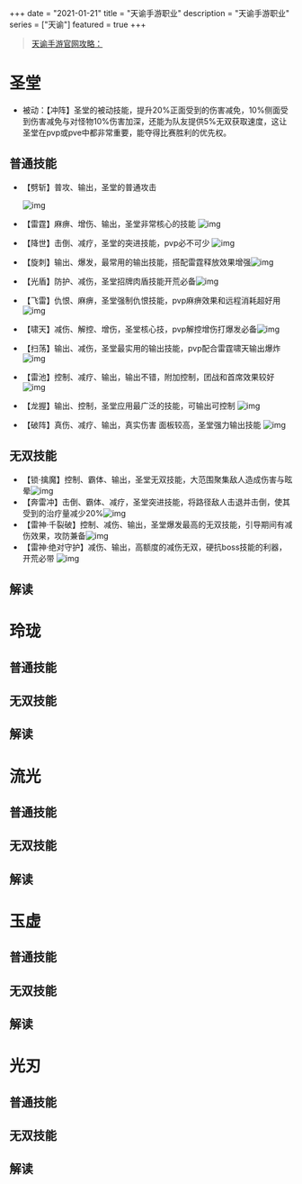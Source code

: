 +++
date = "2021-01-21"
title = "天谕手游职业"
description = "天谕手游职业"
series = ["天谕"]
featured = true
+++
> [天谕手游官网攻略：](https://tym.163.com/index.html) 
# 圣堂
* 被动：【冲阵】圣堂的被动技能，提升20%正面受到的伤害减免，10%侧面受到伤害减免与对怪物10%伤害加深，还能为队友提供5%无双获取速度，这让圣堂在pvp或pve中都非常重要，能夺得比赛胜利的优先权。
## 普通技能
* 【劈斩】普攻、输出，圣堂的普通攻击

   ![img](https://gitee.com/lalalaxiaowifi/pictures/raw/master/image/96b3e557-bb70-468b-b533-06c92a480aa6.png)

* 【雷霆】麻痹、增伤、输出，圣堂非常核心的技能 ![img](https://gitee.com/lalalaxiaowifi/pictures/raw/master/image/11c1ed71-9469-46e9-89cd-ca324c258523.png)

* 【降世】击倒、减疗，圣堂的突进技能，pvp必不可少 ![img](https://gitee.com/lalalaxiaowifi/pictures/raw/master/image/87764476-9418-4900-94c1-2318dba6f931.png)

* 【旋刺】输出、爆发，最常用的输出技能，搭配雷霆释放效果增强![img](https://gitee.com/lalalaxiaowifi/pictures/raw/master/image/f697b98b-9f13-435f-a1f6-2c5a5f1c0678.png)

* 【光盾】防护、减伤，圣堂招牌肉盾技能开荒必备![img](https://gitee.com/lalalaxiaowifi/pictures/raw/master/image/ef0feae9-6613-450c-9ef6-1e9dd02035dd.png)

* 【飞雷】仇恨、麻痹，圣堂强制仇恨技能，pvp麻痹效果和远程消耗超好用![img](https://gitee.com/lalalaxiaowifi/pictures/raw/master/image/8ea9f238-7c3c-439c-a5fb-4ed5ccffdc11.png)

* 【啸天】减伤、解控、增伤，圣堂核心技，pvp解控增伤打爆发必备![img](https://gitee.com/lalalaxiaowifi/pictures/raw/master/image/b03e30c1-6c6f-4ea7-8b75-38fd5ba8a667.png)

* 【扫荡】输出、减伤，圣堂最实用的输出技能，pvp配合雷霆啸天输出爆炸![img](https://gitee.com/lalalaxiaowifi/pictures/raw/master/image/29d01f60-94ca-4e7b-a6f0-752ec3a8450a.png)

* 【雷池】控制、减疗、输出，输出不错，附加控制，团战和首席效果较好![img](https://gitee.com/lalalaxiaowifi/pictures/raw/master/image/6c687225-31dd-45d7-ab24-ac5f974f7573.png)

* 【龙握】输出、控制，圣堂应用最广泛的技能，可输出可控制 ![img](https://gitee.com/lalalaxiaowifi/pictures/raw/master/image/09526d7c-e5b9-4c11-bc2d-f32f50fb2c3c.png)

* 【破阵】真伤、减疗、输出，真实伤害 面板较高，圣堂强力输出技能 ![img](https://gitee.com/lalalaxiaowifi/pictures/raw/master/image/65431962-5ecb-442f-a418-9af0c8159f59.png)
## 无双技能
* 【锁·擒魔】控制、霸体、输出，圣堂无双技能，大范围聚集敌人造成伤害与眩晕![img](https://gitee.com/lalalaxiaowifi/pictures/raw/master/image/f4d53979-d3bc-4574-b0cc-b941daec3265.png)
* 【奔雷冲】击倒、霸体、减疗，圣堂突进技能，将路径敌人击退并击倒，使其受到的治疗量减少20%![img](https://gitee.com/lalalaxiaowifi/pictures/raw/master/image/d08e3c8f-4d9d-4e2a-9cc0-3815c2ccf904.png)
* 【雷神·千裂破】控制、减伤、输出，圣堂爆发最高的无双技能，引导期间有减伤效果，攻防兼备![img](https://gitee.com/lalalaxiaowifi/pictures/raw/master/image/7c512b94-dacb-4f47-ac18-f6c88870ab0a.png)
* 【雷神·绝对守护】减伤、输出，高额度的减伤无双，硬抗boss技能的利器，开荒必带 ![img](https://gitee.com/lalalaxiaowifi/pictures/raw/master/image/4fd1441f-a55e-4289-be27-b82fdf3c0cb3.png)

## 解读



# 玲珑
## 普通技能
## 无双技能
## 解读
# 流光
## 普通技能
## 无双技能
## 解读
# 玉虚
## 普通技能
## 无双技能
## 解读
# 光刃
## 普通技能
## 无双技能
## 解读
